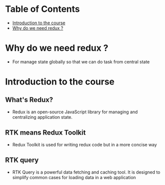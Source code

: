 # Table of Contents
- [Introduction to the course](#introduction-to-the-course)
- [Why do we need redux ?](#why-do-we-need-redux)

# Why do we need redux ?
- For manage state globally so that we can do task from central state
# Introduction to the course
## What's Redux?
- Redux is an open-source JavaScript library for managing and centralizing application state.
## RTK means Redux Toolkit 
- Redux Toolkit is used for writing redux code but in a more concise way

## RTK query    
- RTK Query is a powerful data fetching and caching tool. It is designed to simplify common cases for loading data in a web application